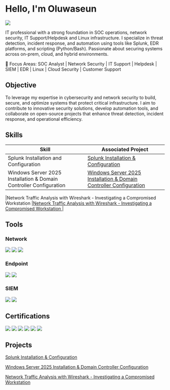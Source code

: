 
# Hello, I'm Oluwaseun
<a href="https://www.linkedin.com/in/oluwaseun-adegboye"><img src="https://img.shields.io/badge/-LinkedIn-0072b1?&style=for-the-badge&logo=linkedin&logoColor=white" /></a>

IT professional with a strong foundation in SOC operations, network security, IT Support/Helpdesk and Linux infrastructure. I specialize in threat detection, incident response, and automation using tools like Splunk, EDR platforms, and scripting (Python/Bash). Passionate about securing systems across on-prem, cloud, and hybrid environments.

🔧 Focus Areas: SOC Analyst | Network Security | IT Support | Helpdesk | SIEM | EDR | Linux | Cloud Security | Customer Support

## Objective

To leverage my expertise in cybersecurity and network security to build, secure, and optimize systems that protect critical infrastructure. I aim to contribute to innovative security solutions, develop automation tools, and collaborate on open-source projects that enhance threat detection, incident response, and operational efficiency.

## Skills

| Skill                                         | Associated Project         |
|-----------------------------------------------|----------------------------|
| Splunk Installation and Configuration                                                 | <a href="https://github.com/Oluwaseun-Projects/Splunk-Installation-Configuration">Splunk Installation & Configuration</a>|
| Windows Server 2025 Installation & Domain Controller Configuration| <a href="https://github.com/Oluwaseun-Projects/Windows-Server-Domain-Controller-Configuration-">Windows Server 2025 Installation & Domain Controller Configuration</a>|

|Network Traffic Analysis with Wireshark - 
Investigating a Compromised Workstation |<a href="https://github.com/Oluwaseun-Projects/Network-Traffic-Analysis-with-Wireshark-
                                             --Investigating-a-Compromised-Workstation">Network Traffic Analysis with Wireshark - Investigating a Compromised Workstation </a>|

## Tools

### Network
<div>
    <img src="https://img.shields.io/badge/-Wireshark-1679A7?&style=for-the-badge&logo=Wireshark&logoColor=white" />
    <img src="https://img.shields.io/badge/-tcpdump-4B275F?style=for-the-badge&logoColor=white" />
    <img src="https://img.shields.io/badge/-Nmap-4B275F?style=for-the-badge&logo=Nmap&logoColor=white" />    
</div>

### Endpoint
<div>
    <img src="https://img.shields.io/badge/-Microsoft_Defender_for_Endpoint-00A4EF?&style=for-the-badge&logo=Microsoft&logoColor=white" />
    <img src="https://img.shields.io/badge/-CrowdStrike-4B275F?style=for-the-badge&logoColor=white" />

</div>

### SIEM
<div>
    <img src="https://img.shields.io/badge/-Microsoft_Sentinel-0078D4?&style=for-the-badge&logo=Microsoft&logoColor=white" />
    <img src="https://img.shields.io/badge/-Splunk-000000?&style=for-the-badge&logo=Splunk&logoColor=white" />
 
</div>

## Certifications

<div>
<img src="https://img.shields.io/badge/-CySA%2B-4D4D4D?style=for-the-badge&logo=CompTIA&logoColor=white" />
<img src="https://img.shields.io/badge/-Security%2B-FF0000?&style=for-the-badge&logo=CompTIA&logoColor=white" />
<img src="https://img.shields.io/badge/-Network%2B-007ACC?&style=for-the-badge&logo=CompTIA&logoColor=white" />
<img src="https://img.shields.io/badge/-A%2B-4D4D4D?&style=for-the-badge&logo=CompTIA&logoColor=white" />
<img src="https://img.shields.io/badge/-AWS%20SAA-4D4D4D?style=for-the-badge&logo=Amazon%20AWS&logoColor=white" />
<img src="https://img.shields.io/badge/-AWS%20CCP-4D4D4D?style=for-the-badge&logo=Amazon%20AWS&logoColor=white" />


## Projects
<a href="https://github.com/Oluwaseun-Projects/Splunk-Installation-Configuration"> Splunk Installation & Configuration </a>

<a href="https://github.com/Oluwaseun-Projects/Windows-Server-Domain-Controller-Configuration-">Windows Server 2025 Installation & Domain Controller Configuration</a>

<a href="https://github.com/Oluwaseun-Projects/Network-Traffic-Analysis-with-Wireshark---Investigating-a-Compromised-Workstation" >Network Traffic Analysis with Wireshark - Investigating a Compromised Workstation </a>

